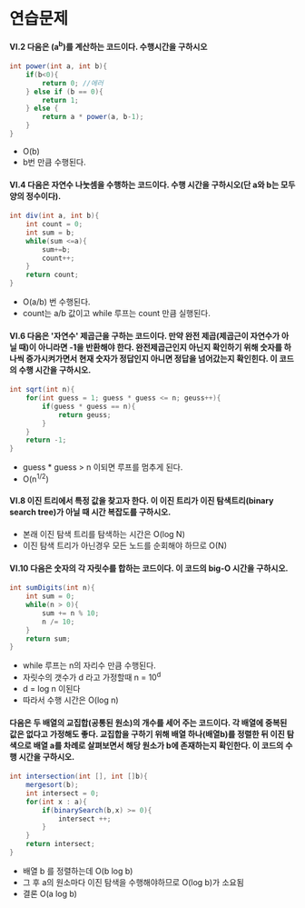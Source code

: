 # 연습문제

#### VI.2 다음은  (a<sup>b</sup>)를 계산하는 코드이다. 수행시간을 구하시오

```java
int power(int a, int b){
    if(b<0){
        return 0; //에러
    } else if (b == 0){
        return 1;
    } else {
        return a * power(a, b-1);
    }
}
```
- O(b)
- b번 만큼 수행된다.


#### VI.4 다음은 자연수 나눗셈을 수행하는 코드이다. 수행 시간을 구하시오(단 a와 b는 모두 양의 정수이다).


```java
int div(int a, int b){
    int count = 0;
    int sum = b;
    while(sum <=a){
        sum+=b;
        count++;
    }
    return count;
}


```
- O(a/b) 번 수행된다.
- count는 a/b 값이고 while 루프는 count 만큼 실행된다.





#### VI.6 다음은 '자연수' 제곱근을 구하는 코드이다. 만약 완전 제곱(제곱근이 자연수가 아닐 때)이 아니라면 -1을 반환해야 한다. 완전제곱근인지 아닌지 확인하기 위해 숫자를 하나씩 증가시켜가면서 현재 숫자가 정답인지 아니면 정답을 넘어갔는지 확인힌다. 이 코드의 수행 시간을 구하시오.

```java
int sqrt(int n){
    for(int guess = 1; guess * guess <= n; geuss++){
        if(guess * guess == n){
            return geuss;
        }
    }
    return -1;
}

```
- guess * guess > n 이되면 루프를 멈추게 된다.
- O(n<sup>1/2</sup>)






#### VI.8 이진 트리에서 특정 값을 찾고자 한다. 이 이진 트리가 이진 탐색트리(binary search tree)가 아닐 때 시간 복잡도를 구하시오.

- 본래 이진 탐색 트리를 탐색하는 시간은 O(log N)
- 이진 탐색 트리가 아닌경우 모든 노드를 순회해야 하므로 O(N)




#### VI.10 다음은 숫자의 각 자릿수를 합하는 코드이다. 이 코드의 big-O 시간을 구하시오.

```java
int sumDigits(int n){
    int sum = 0;
    while(n > 0){
        sum += n % 10;
        n /= 10;
    }
    return sum;
}
```
- while 루프는 n의 자리수 만큼 수행된다.
- 자릿수의 갯수가 d 라고 가정할때 n = 10<sup>d</sup> 
- d = log n 이된다
- 따라서 수행 시간은 O(log n)



#### 다음은 두 배열의 교집합(공통된 원소)의 개수를 세어 주는 코드이다. 각 배열에 중복된 값은 없다고 가정해도 좋다. 교집합을 구하기 위해 배열 하나(배열b)를 정렬한 뒤 이진 탐색으로 배열 a를 차례로 살펴보면서 해당 원소가 b에 존재하는지 확인한다. 이 코드의 수행 시간을 구하시오.
```java
int intersection(int [], int []b){
    mergesort(b);
    int intersect = 0;
    for(int x : a){
        if(binarySearch(b,x) >= 0){
            intersect ++;
        }
    }
    return intersect;
}

```
- 배열 b 를 정렬하는데 O(b log b)
- 그 후 a의 원소마다 이진 탐색을 수행해야하므로 O(log b)가 소요됨
- 결론 O(a log b)